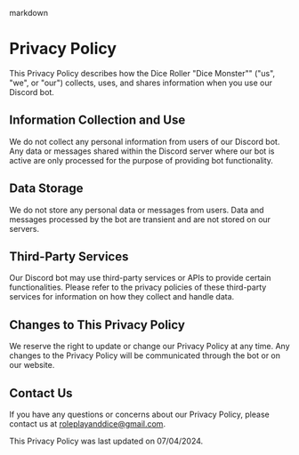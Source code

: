 markdown
# Privacy Policy

This Privacy Policy describes how the Dice Roller "Dice Monster"" ("us", "we", or "our") collects, uses, and shares information when you use our Discord bot.

## Information Collection and Use

We do not collect any personal information from users of our Discord bot. Any data or messages shared within the Discord server where our bot is active are only processed for the purpose of providing bot functionality.

## Data Storage

We do not store any personal data or messages from users. Data and messages processed by the bot are transient and are not stored on our servers.

## Third-Party Services

Our Discord bot may use third-party services or APIs to provide certain functionalities. Please refer to the privacy policies of these third-party services for information on how they collect and handle data.

## Changes to This Privacy Policy

We reserve the right to update or change our Privacy Policy at any time. Any changes to the Privacy Policy will be communicated through the bot or on our website.

## Contact Us

If you have any questions or concerns about our Privacy Policy, please contact us at roleplayanddice@gmail.com.

This Privacy Policy was last updated on 07/04/2024.
